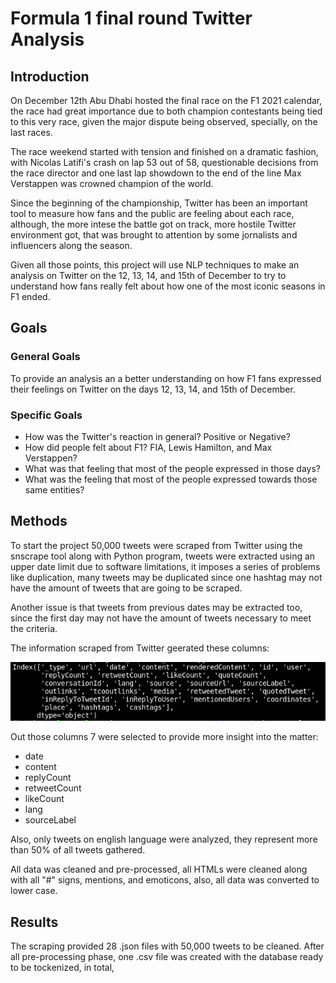 # Formula 1 final round Twitter Analysis

## Introduction

On December 12th Abu Dhabi hosted the final race on the F1 2021 calendar, the race had great importance due to both champion contestants being tied to this very race, given the major dispute being observed, specially, on the last races.

The race weekend started with tension and finished on a dramatic fashion, with Nicolas Latifi's crash on lap 53 out of 58, questionable decisions from the race director and one last lap showdown to the end of the line Max Verstappen was crowned champion of the world.

Since the beginning of the championship, Twitter has been an important tool to measure how fans and the public are feeling about each race, although, the more intese the battle got on track, more hostile Twitter environment got, that was brought to attention by some jornalists and influencers along the season.

Given all those points, this project will use NLP techniques to make an analysis on Twitter on the 12, 13, 14, and 15th of December to try to understand how fans really felt about how one of the most iconic seasons in F1 ended.

## Goals

### General Goals

To provide an analysis an a better understanding on how F1 fans expressed their feelings on Twitter on the days 12, 13, 14, and 15th of December.

### Specific Goals

- How was the Twitter's reaction in general? Positive or Negative?
- How did people felt about F1? FIA, Lewis Hamilton, and Max Verstappen?
- What was that feeling that most of the people expressed in those days?
- What was the feeling that most of the people expressed towards those same entities?

## Methods

To start the project 50,000 tweets were scraped from Twitter using the snscrape tool along with Python program, tweets were extracted using an upper date limit due to software limitations, it imposes a series of problems like duplication, many tweets may be duplicated since one hashtag may not have the amount of tweets that are going to be scraped.

Another issue is that tweets from previous dates may be extracted too, since the first day may not have the amount of tweets necessary to meet the criteria.

The information scraped from Twitter geerated these columns:

![json columns image](img/json_columns.png?raw=true)

Out those columns 7 were selected to provide more insight into the matter:

- date
- content
- replyCount
- retweetCount
- likeCount
- lang
- sourceLabel

Also, only tweets on english language were analyzed, they represent more than 50% of all tweets gathered.

All data was cleaned and pre-processed, all HTMLs were cleaned along with all "#" signs, mentions, and emoticons, also, all data was converted to lower case.

## Results

The scraping provided 28 .json files with 50,000 tweets to be cleaned. After all pre-processing phase, one .csv file was created with the database ready to be tockenized, in total, 
